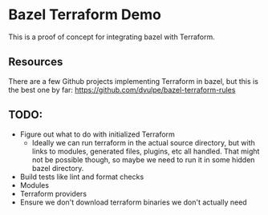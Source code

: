 # Bazel Terraform Demo

This is a proof of concept for integrating bazel with Terraform.

## Resources

There are a few Github projects implementing Terraform in bazel, but this is the
best one by far: https://github.com/dvulpe/bazel-terraform-rules

## TODO:

- Figure out what to do with initialized Terraform
  - Ideally we can run terraform in the actual source directory, but with links
    to modules, generated files, plugins, etc all handled. That might not be
    possible though, so maybe we need to run it in some hidden bazel directory.
- Build tests like lint and format checks
- Modules
- Terraform providers
- Ensure we don't download terraform binaries we don't actually need
